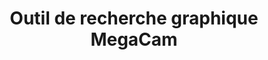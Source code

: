 ---
layout: cadc
lang: fr
permalink: /fr/megapipe/access/graph.html
title: Outil de recherche graphique MegaCam
altLangPage: /en/megapipe/access/graph.html
dateModified: 2021-12-08

signing: layout.signing
nositesearch: layout.nositesearch

nav: megapipe

breadcrumbs:
    - link: /fr/megapipe/
      title: MegaPipe
    - link: /fr/megapipe/access/graph.html
      title: Outil de recherche
---